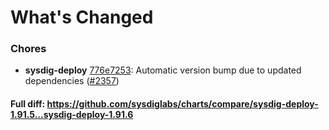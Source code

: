 # What's Changed

### Chores
- **sysdig-deploy** [776e7253](https://github.com/sysdiglabs/charts/commit/776e7253bd47dbd9ba5ffb88db8964791bc4cea1): Automatic version bump due to updated dependencies ([#2357](https://github.com/sysdiglabs/charts/issues/2357))
#### Full diff: https://github.com/sysdiglabs/charts/compare/sysdig-deploy-1.91.5...sysdig-deploy-1.91.6
